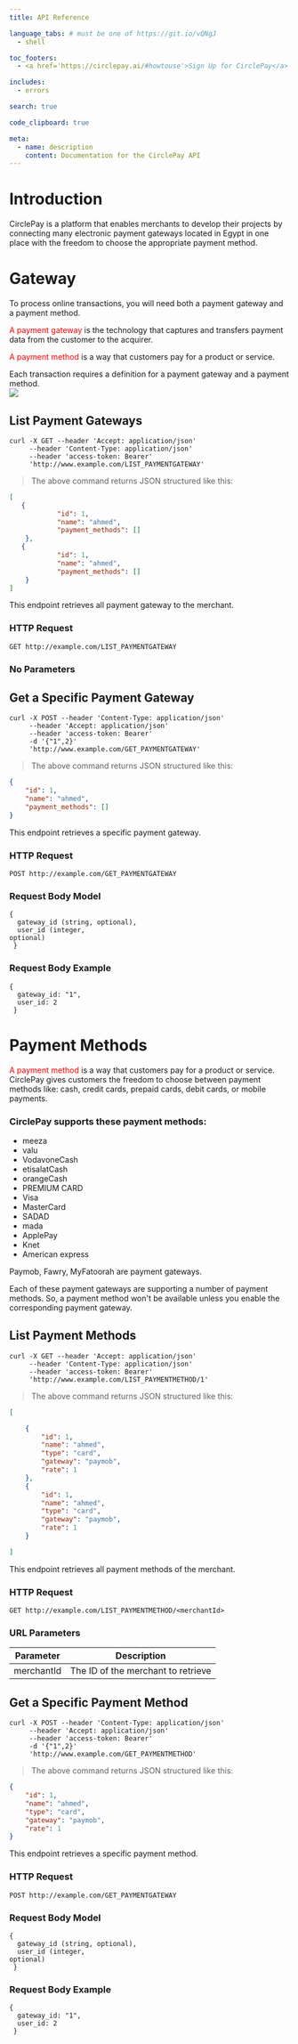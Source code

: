 ```yaml
---
title: API Reference

language_tabs: # must be one of https://git.io/vQNgJ
  - shell

toc_footers:
  - <a href='https://circlepay.ai/#howtouse'>Sign Up for CirclePay</a>

includes:
  - errors

search: true

code_clipboard: true

meta:
  - name: description
    content: Documentation for the CirclePay API
---
```


# Introduction

CirclePay is a platform that enables merchants to develop their projects by connecting many electronic payment gateways located in Egypt in one place with the freedom to choose the appropriate payment method.

# Gateway

To process online transactions, you will need both a payment gateway and a payment method. 

<span style="color: red">A payment gateway</span> is the technology that captures and transfers payment data from the customer to the acquirer. 

<span style="color: red">A payment method</span> is a way that customers pay for a product or service. 

<aside class="notice">
Each transaction requires a definition for a payment gateway and a payment method.
</aside>

<img src="https://devathon.com/wp-content/uploads/2020/02/Patement-gateway-process-Devathon.png" >

## List Payment Gateways

```shell
curl -X GET --header 'Accept: application/json'
     --header 'Content-Type: application/json'
     --header 'access-token: Bearer'
     'http://www.example.com/LIST_PAYMENTGATEWAY'
```

> The above command returns JSON structured like this:

```json
[
   {
			"id": 1,
			"name": "ahmed",
			"payment_methods": []
	},
   {
			"id": 1,
			"name": "ahmed",
			"payment_methods": []
	}
]
```

This endpoint retrieves all payment gateway to the merchant.

### HTTP Request

`GET http://example.com/LIST_PAYMENTGATEWAY`

### No Parameters

## Get a Specific Payment Gateway

```shell
curl -X POST --header 'Content-Type: application/json'
     --header 'Accept: application/json'
     --header 'access-token: Bearer'
     -d '{"1",2}'
     'http://www.example.com/GET_PAYMENTGATEWAY'
```

> The above command returns JSON structured like this:

```json
{
	"id": 1,
	"name": "ahmed",
	"payment_methods": []
}
```

This endpoint retrieves a specific payment gateway.

### HTTP Request

`POST http://example.com/GET_PAYMENTGATEWAY`

### Request Body Model

 <code>{<br>
   &nbsp;gateway_id (string, optional),<br>
   &nbsp;user_id (integer, optional)<br>
 }</code>

 <h3>Request Body Example</h3>

 <code>{<br>
   &nbsp;gateway_id: "1",<br>
   &nbsp;user_id: 2<br>
 }</code>

# Payment Methods

<span style="color: red">A payment method</span> is a way that customers pay for a product or service. CirclePay gives customers the freedom to choose between payment methods like: cash, credit cards, prepaid cards, debit cards, or mobile payments.


<h3>CirclePay supports these payment methods:</h3>

<ul>
  <li>meeza</li>
  <li>valu</li>
  <li>VodavoneCash</li>
  <li>etisalatCash</li>
  <li>orangeCash</li>
  <li>PREMIUM CARD</li>
  <li>Visa</li>
  <li>MasterCard</li>
  <li>SADAD</li>
  <li>mada</li>
  <li>ApplePay</li>
  <li>Knet</li>
  <li>American express</li>
</ul>


<aside class="notice">Paymob, Fawry, MyFatoorah are payment gateways. 

Each of these payment gateways are supporting a number of payment methods. So, a payment method won't be available unless you enable the corresponding payment gateway.
</aside>

## List Payment Methods

```shell
curl -X GET --header 'Accept: application/json'
     --header 'Content-Type: application/json'
     --header 'access-token: Bearer'
     'http://www.example.com/LIST_PAYMENTMETHOD/1'
```

> The above command returns JSON structured like this:

```json
[

	{
		"id": 1,
		"name": "ahmed",
		"type": "card",
		"gateway": "paymob",
		"rate": 1
	},
	{
		"id": 1,
		"name": "ahmed",
		"type": "card",
		"gateway": "paymob",
		"rate": 1
	}

]
```

This endpoint retrieves all payment methods of the merchant.

### HTTP Request

`GET http://example.com/LIST_PAYMENTMETHOD/<merchantId>`

### URL Parameters

Parameter | Description
---------| -----------
merchantId | The ID of the merchant to retrieve

## Get a Specific Payment Method

```shell
curl -X POST --header 'Content-Type: application/json'
     --header 'Accept: application/json'
     --header 'access-token: Bearer'
     -d '{"1",2}'
     'http://www.example.com/GET_PAYMENTMETHOD'
```

> The above command returns JSON structured like this:

```json
{
	"id": 1,
	"name": "ahmed",
	"type": "card",
	"gateway": "paymob",
	"rate": 1
}
```

This endpoint retrieves a specific payment method.

### HTTP Request

`POST http://example.com/GET_PAYMENTGATEWAY`

### Request Body Model

 <code>{<br>
   &nbsp;gateway_id (string, optional),<br>
   &nbsp;user_id (integer, optional)<br>
 }</code>

 <h3>Request Body Example</h3>

 <code>{<br>
   &nbsp;gateway_id: "1",<br>
   &nbsp;user_id: 2<br>
 }</code>





